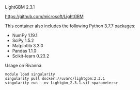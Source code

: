 LightGBM 2.3.1

https://github.com/microsoft/LightGBM

This container also includes the following Python 3.7.7 packages:
- NumPy 1.19.1
- SciPy 1.5.2
- Matplotlib 3.3.0
- Pandas 1.1.0
- Scikit-learn 0.23.2

Usage on Rivanna:
```
module load singularity
singularity pull docker://uvarc/lightgbm:2.3.1
singularity run --nv lightgbm_2.3.1.sif <parameters>
```
